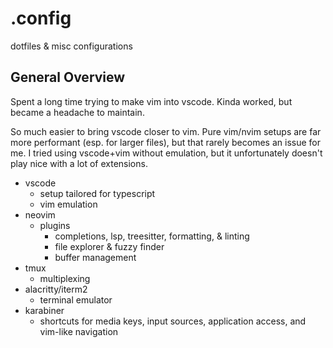# .config

dotfiles & misc configurations

## General Overview

Spent a long time trying to make vim into vscode. Kinda worked, but became a headache to maintain.

So much easier to bring vscode closer to vim. Pure vim/nvim setups are far more performant (esp. for larger files), but that rarely becomes an issue for me. I tried using vscode+vim without emulation, but it unfortunately doesn't play nice with a lot of extensions.

- vscode
  - setup tailored for typescript
  - vim emulation
- neovim
  - plugins
    - completions, lsp, treesitter, formatting, & linting
    - file explorer & fuzzy finder
    - buffer management
- tmux
  - multiplexing
- alacritty/iterm2
  - terminal emulator
- karabiner
  - shortcuts for media keys, input sources, application access, and vim-like navigation
